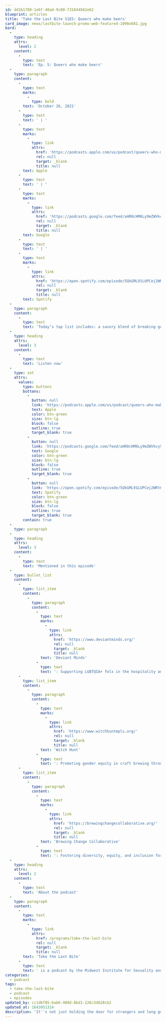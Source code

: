 ```yaml
---
id: dd1b1780-1e6f-48ad-9c80-731644042e62
blueprint: articles
title: 'Take the Last Bite S1E5: Queers who make beers'
card_image: news/lastbite-launch-promo-web-featured-1090x681.jpg
bard:
  -
    type: heading
    attrs:
      level: 2
    content:
      -
        type: text
        text: 'Ep. 5: Queers who make beers'
  -
    type: paragraph
    content:
      -
        type: text
        marks:
          -
            type: bold
        text: 'October 26, 2021'
      -
        type: text
        text: ' | '
      -
        type: text
        marks:
          -
            type: link
            attrs:
              href: 'https://podcasts.apple.com/us/podcast/queers-who-make-beers/id1582890778?i=1000539744511'
              rel: null
              target: _blank
              title: null
        text: Apple
      -
        type: text
        text: ' | '
      -
        type: text
        marks:
          -
            type: link
            attrs:
              href: 'https://podcasts.google.com/feed/aHR0cHM6Ly9mZWVkcy50cmFuc2lzdG9yLmZtL3Rha2UtdGhlLWxhc3QtYml0ZQ/episode/YTdhY2E4YTYtZGYwOC00OGIxLWIzNjItMmUwMDAwMGMwN2M0?sa=X&ved=0CAUQkfYCahcKEwiA4fKFh-jzAhUAAAAAHQAAAAAQAQ'
              rel: null
              target: _blank
              title: null
        text: Google
      -
        type: text
        text: ' | '
      -
        type: text
        marks:
          -
            type: link
            attrs:
              href: 'https://open.spotify.com/episode/5QkGML91LUPCej2WRt6tGC'
              rel: null
              target: _blank
              title: null
        text: Spotify
  -
    type: paragraph
    content:
      -
        type: text
        text: 'Today’s tap list includes: a savory blend of breaking gendered norms in customer service positions and mobilizing service workers to demand affirming working environments. We’re joined by three folks in the craft brewing industry who share how they ventured into the world of beer and some of the rad projects they’re working on to improve labor conditions for marginalized people.'
  -
    type: heading
    attrs:
      level: 3
    content:
      -
        type: text
        text: 'Listen now'
  -
    type: set
    attrs:
      values:
        type: buttons
        buttons:
          -
            button: null
            link: 'https://podcasts.apple.com/us/podcast/queers-who-make-beers/id1582890778?i=1000539744511'
            text: Apple
            color: btn-green
            size: btn-lg
            block: false
            outline: true
            target_blank: true
          -
            button: null
            link: 'https://podcasts.google.com/feed/aHR0cHM6Ly9mZWVkcy50cmFuc2lzdG9yLmZtL3Rha2UtdGhlLWxhc3QtYml0ZQ/episode/YTdhY2E4YTYtZGYwOC00OGIxLWIzNjItMmUwMDAwMGMwN2M0?sa=X&ved=0CAUQkfYCahcKEwiA4fKFh-jzAhUAAAAAHQAAAAAQAQ'
            text: Google
            color: btn-green
            size: btn-lg
            block: false
            outline: true
            target_blank: true
          -
            button: null
            link: 'https://open.spotify.com/episode/5QkGML91LUPCej2WRt6tGC'
            text: Spotify
            color: btn-green
            size: btn-lg
            block: false
            outline: true
            target_blank: true
        contain: true
  -
    type: paragraph
  -
    type: heading
    attrs:
      level: 3
    content:
      -
        type: text
        text: 'Mentioned in this episode'
  -
    type: bullet_list
    content:
      -
        type: list_item
        content:
          -
            type: paragraph
            content:
              -
                type: text
                marks:
                  -
                    type: link
                    attrs:
                      href: 'https://www.deviantminds.org/'
                      rel: null
                      target: _blank
                      title: null
                text: 'Deviant Minds'
              -
                type: text
                text: ': Supporting LGBTQIA+ folx in the hospitality and service industries'
      -
        type: list_item
        content:
          -
            type: paragraph
            content:
              -
                type: text
                marks:
                  -
                    type: link
                    attrs:
                      href: 'https://www.witchhuntmpls.org/'
                      rel: null
                      target: _blank
                      title: null
                text: 'Witch Hunt'
              -
                type: text
                text: ': Promoting gender equity in craft brewing through education'
      -
        type: list_item
        content:
          -
            type: paragraph
            content:
              -
                type: text
                marks:
                  -
                    type: link
                    attrs:
                      href: 'https://brewingchangecollaborative.org/'
                      rel: null
                      target: _blank
                      title: null
                text: 'Brewing Change Collaborative'
              -
                type: text
                text: ': Fostering diversity, equity, and inclusion for people of color in the brewing industry'
  -
    type: heading
    attrs:
      level: 2
    content:
      -
        type: text
        text: 'About the podcast'
  -
    type: paragraph
    content:
      -
        type: text
        marks:
          -
            type: link
            attrs:
              href: /programs/take-the-last-bite
              rel: null
              target: _blank
              title: null
        text: 'Take the Last Bite'
      -
        type: text
        text: ' is a podcast by the Midwest Institute for Sexuality and Gender Diversity. It''s a direct counter to the Midwest Nice mentality— highlighting advocacy and activism by queer/trans communities in the Midwest region. Through each episode, we''re aiming to unearth the often disregarded and unacknowledged contributions of queer and trans folks to social change through interviews, casual conversations and reflections on Midwest queer time, space, and place. '
categories:
  - podcast
tags:
  - take-the-last-bite
  - podcast
  - episodes
updated_by: cc1d6f85-bab6-480d-8bd1-226c3d628cb2
updated_at: 1643951314
description: 'It''s not just holding the door for strangers and long goodbyes. What is "Midwest nice" and why does it cause barriers to communication, boundaries, and relationships?'
---
```

